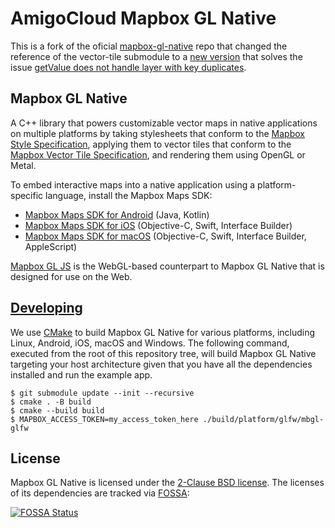 # AmigoCloud Mapbox GL Native

This is a fork of the oficial [mapbox-gl-native](https://github.com/mapbox/mapbox-gl-native) repo that changed the reference of the vector-tile submodule to a [new version](https://github.com/amigocloud/vector-tile) that solves the issue [getValue does not handle layer with key duplicates](https://github.com/mapbox/vector-tile/issues/55). 

## Mapbox GL Native

A C++ library that powers customizable vector maps in native applications on multiple platforms by taking stylesheets that conform to the [Mapbox Style Specification](https://docs.mapbox.com/mapbox-gl-js/style-spec/), applying them to vector tiles that conform to the [Mapbox Vector Tile Specification](https://github.com/mapbox/vector-tile-spec/), and rendering them using OpenGL or Metal.

To embed interactive maps into a native application using a platform-specific language, install the Mapbox Maps SDK:

* [Mapbox Maps SDK for Android](https://github.com/mapbox/mapbox-gl-native-android/) (Java, Kotlin)
* [Mapbox Maps SDK for iOS](https://github.com/mapbox/mapbox-gl-native-ios/blob/master/platform/ios/) (Objective-C, Swift, Interface Builder)
* [Mapbox Maps SDK for macOS](https://github.com/mapbox/mapbox-gl-native-ios/tree/master/platform/macos/) (Objective-C, Swift, Interface Builder, AppleScript)

[Mapbox GL JS](https://github.com/mapbox/mapbox-gl-js) is the WebGL-based counterpart to Mapbox GL Native that is designed for use on the Web.

## [Developing](./platform/node/DEVELOPING.md)

We use [CMake](https://cmake.org/cmake/help/latest/) to build Mapbox GL Native
for various platforms, including Linux, Android, iOS, macOS and Windows. The
following command, executed from the root of this repository tree, will build
Mapbox GL Native targeting your host architecture given that you have all the
dependencies installed and run the example app.

```
$ git submodule update --init --recursive
$ cmake . -B build
$ cmake --build build
$ MAPBOX_ACCESS_TOKEN=my_access_token_here ./build/platform/glfw/mbgl-glfw
```

## License

Mapbox GL Native is licensed under the [2-Clause BSD license](LICENSE.md). The licenses of its dependencies are tracked via [FOSSA](https://app.fossa.io/projects/git%2Bhttps%3A%2F%2Fgithub.com%2Fmapbox%2Fmapbox-gl-native):

[![FOSSA Status](https://app.fossa.io/api/projects/git%2Bhttps%3A%2F%2Fgithub.com%2Fmapbox%2Fmapbox-gl-native.svg?type=large)](https://app.fossa.io/projects/git%2Bhttps%3A%2F%2Fgithub.com%2Fmapbox%2Fmapbox-gl-native)
